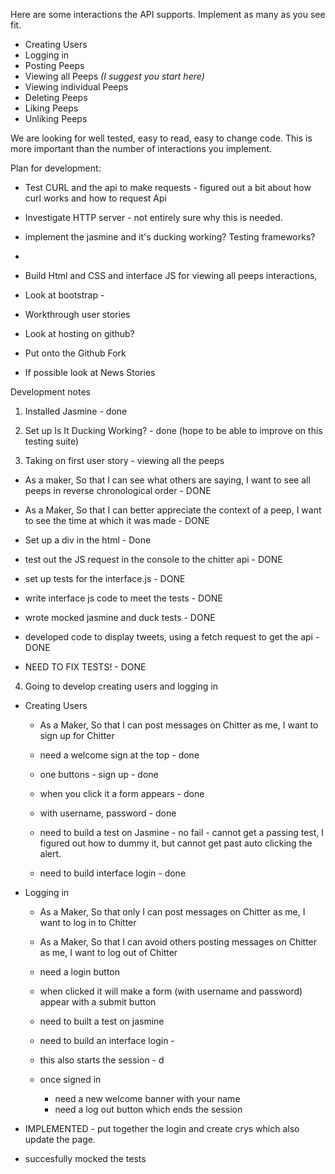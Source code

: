 Here are some interactions the API supports. Implement as many as you see fit.

* Creating Users
* Logging in
* Posting Peeps
* Viewing all Peeps *(I suggest you start here)*
* Viewing individual Peeps
* Deleting Peeps
* Liking Peeps
* Unliking Peeps

We are looking for well tested, easy to read, easy to change code. This is more important than the number of interactions you implement.


Plan for development:

- Test CURL and the api to make requests - figured out a bit about how curl works and how to request Api
- Investigate HTTP server - not entirely sure why this is needed.
- implement the jasmine and it's ducking working? Testing frameworks?
-
- Build Html and CSS and interface JS for viewing all peeps interactions,
- Look at bootstrap -
- Workthrough user stories

- Look at hosting on github?
- Put onto the Github Fork

- If possible look at News Stories

Development notes

1. Installed Jasmine - done
2. Set up Is It Ducking Working? - done (hope to be able to improve on this testing suite)

3. Taking on first user story - viewing all the peeps
  - As a maker, So that I can see what others are saying, I want to see all peeps in reverse chronological order - DONE

  - As a Maker, So that I can better appreciate the context of a peep, I want to see the time at which it was made - DONE
  - Set up a div in the html - Done
  - test out the JS request in the console to the chitter api - DONE
  - set up tests for the interface.js - DONE
  - write interface js code to meet the tests - DONE
  - wrote mocked jasmine and duck tests - DONE
  - developed code to display tweets, using a fetch request to get the api - DONE

  - NEED TO FIX TESTS! - DONE

4. Going to develop creating users and logging in

  - Creating Users
    - As a Maker, So that I can post messages on Chitter as me, I want to sign up for Chitter

    - need a welcome sign at the top - done
    - one buttons - sign up - done
    - when you click it a form appears - done
    - with username, password - done
    - need to build a test on Jasmine - no fail - cannot get a passing test, I figured out how to dummy it, but cannot get past auto clicking the alert.
    - need to build interface login - done

  - Logging in
    - As a Maker, So that only I can post messages on Chitter as me, I want to log in to Chitter
    - As a Maker, So that I can avoid others posting messages on Chitter as me, I want to log out of Chitter

    - need a login button
    - when clicked it will make a form (with username and password) appear with a submit button
    - need to built a test on jasmine
    - need to build an interface login -
    - this also starts the session - d

    - once signed in
      - need a new welcome banner with your name
      - need a log out button which ends the session

- IMPLEMENTED - put together the login and create crys which also update the page.

- succesfully mocked the tests 
